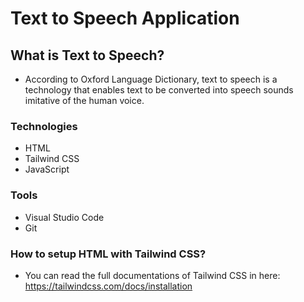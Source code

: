 # Text to Speech Application

## What is Text to Speech?
- According to Oxford Language Dictionary, text to speech is a technology that enables text to be converted into speech sounds imitative of the human voice.

### Technologies
- HTML
- Tailwind CSS
- JavaScript

### Tools
- Visual Studio Code
- Git

### How to setup HTML with Tailwind CSS?
- You can read the full documentations of Tailwind CSS in here: https://tailwindcss.com/docs/installation